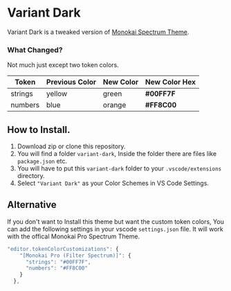 
# Variant Dark
Variant Dark is a tweaked version of [Monokai Spectrum Theme](https://vscodethemes.com/e/monokai.theme-monokai-pro-vscode/monokai-pro).

### What Changed?
Not much just except two token colors.

| Token  | Previous Color | New Color | New Color Hex |
| --------  | ------------------- | --------------------- |--------------------- |
| strings | yellow      | green                  | **#00FF7F** |
| numbers      | blue | orange             | **#FF8C00** |


## How to Install.
1. Download zip or clone this repository.
2. You will find a folder `variant-dark`, Inside the folder there are files like `package.json` etc.
3. You will have to put this `variant-dark` folder to your `.vscode/extensions` directory.
4. Select `"Variant Dark"` as your Color Schemes in VS Code Settings.


## Alternative
If you don't want to Install this theme but want the custom token colors, You can add the following settings in your vscode `settings.json` file.
It will work with the offical Monokai Pro Spectrum Theme.

```javascript
"editor.tokenColorCustomizations": {
    "[Monokai Pro (Filter Spectrum)]": {
      "strings": "#00FF7F",
      "numbers": "#FF8C00"
    }
  },
```
